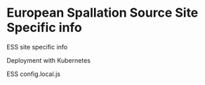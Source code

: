# European Spallation Source Site Specific info

ESS site specific info

Deployment with Kubernetes


ESS config.local.js
